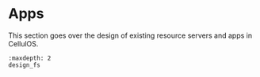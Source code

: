 # Apps

This section goes over the design of existing resource servers and apps in CellulOS.

```{toctree}
:maxdepth: 2
design_fs
```


